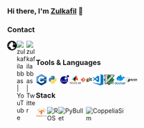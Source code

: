 <!--
I followed codeSTACKr's tutorial to create this readme. 
Video: https://www.youtube.com/watch?v=ECuqb5Tv9qI
Code: https://github.com/codeSTACKr/codeSTACKr
-->


### Hi there, I'm [Zulkafil][website] 👋

### Contact
[<img align="left" alt="zulkafilabbas.github.io/" width="22px" src="https://raw.githubusercontent.com/iconic/open-iconic/master/svg/globe.svg" />][website]
[<img align="left" alt="zulkafilabbas | YouTube" width="22px" src="https://cdn.jsdelivr.net/npm/simple-icons@v3/icons/youtube.svg" />][youtube]
[<img align="left" alt="zulkafilabbas | Twitter" width="22px" src="https://cdn.jsdelivr.net/npm/simple-icons@v3/icons/twitter.svg" />][twitter]

</br>

### Tools & Languages
[<img align="left" alt="C++" width="26px" src="https://raw.githubusercontent.com/github/explore/80688e429a7d4ef2fca1e82350fe8e3517d3494d/topics/cpp/cpp.png" />][website]
[<img align="left" alt="Python" width="26px" src="https://raw.githubusercontent.com/github/explore/80688e429a7d4ef2fca1e82350fe8e3517d3494d/topics/python/python.png" />][website]
[<img align="left" alt="Lua" width="26px" src="https://raw.githubusercontent.com/github/explore/80688e429a7d4ef2fca1e82350fe8e3517d3494d/topics/lua/lua.png" />][website]
[<img align="left" alt="MATLAB" width="26px" src="https://raw.githubusercontent.com/github/explore/80688e429a7d4ef2fca1e82350fe8e3517d3494d/topics/matlab/matlab.png" />][website]
[<img align="left" alt="Git" width="26px" src="https://raw.githubusercontent.com/github/explore/80688e429a7d4ef2fca1e82350fe8e3517d3494d/topics/git/git.png" />][website]
[<img align="left" alt="Visual Studio Code" width="26px" src="https://raw.githubusercontent.com/github/explore/80688e429a7d4ef2fca1e82350fe8e3517d3494d/topics/visual-studio-code/visual-studio-code.png" />][website]
[<img align="left" alt="Vim" width="26px" src="https://raw.githubusercontent.com/github/explore/80688e429a7d4ef2fca1e82350fe8e3517d3494d/topics/vim/vim.png" />][website]
[<img align="left" alt="Docker" width="26px" src="https://raw.githubusercontent.com/github/explore/80688e429a7d4ef2fca1e82350fe8e3517d3494d/topics/docker/docker.png" />][website]
[<img align="left" alt="Bash" width="26px" src="https://raw.githubusercontent.com/github/explore/80688e429a7d4ef2fca1e82350fe8e3517d3494d/topics/bash/bash.png" />][website]

</br>

### Stack
[<img align="left" alt="Tensorflow" width="26px" src="https://raw.githubusercontent.com/github/explore/80688e429a7d4ef2fca1e82350fe8e3517d3494d/topics/tensorflow/tensorflow.png" />][website]
[<img align="left" alt="ROS" width="26px" src="https://upload.wikimedia.org/wikipedia/commons/thumb/1/15/Robot_Operating_System_logo.svg/1200px-Robot_Operating_System_logo.svg.png" />][website]
[<img align="left" alt="PyBullet" width="64px" src="https://leggedrobotics.github.io/SimBenchmark/about/bullet-physics-logo.png" />][website]
[<img align="left" alt="CoppeliaSim" width="96px" src="https://www.coppeliarobotics.com/helpFiles/en/images/CoppeliaSim.png" />][website]

[website]: https://zulkafilabbas.github.io/
[youtube]: https://youtube.com/zulkafilabbas
[twitter]: https://twitter.com/zulkafilabbas

